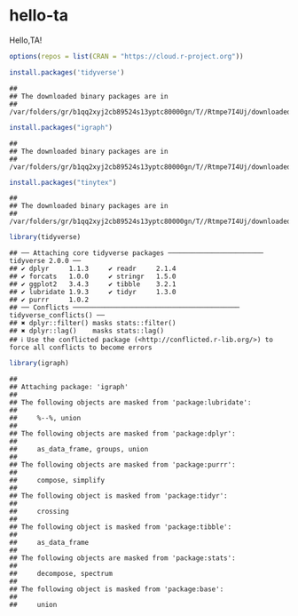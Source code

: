 hello-ta
================

Hello,TA!

``` r
options(repos = list(CRAN = "https://cloud.r-project.org"))
```

``` r
install.packages('tidyverse')
```

    ## 
    ## The downloaded binary packages are in
    ##  /var/folders/gr/b1qq2xyj2cb89524s13yptc80000gn/T//Rtmpe7I4Uj/downloaded_packages

``` r
install.packages("igraph")
```

    ## 
    ## The downloaded binary packages are in
    ##  /var/folders/gr/b1qq2xyj2cb89524s13yptc80000gn/T//Rtmpe7I4Uj/downloaded_packages

``` r
install.packages("tinytex")
```

    ## 
    ## The downloaded binary packages are in
    ##  /var/folders/gr/b1qq2xyj2cb89524s13yptc80000gn/T//Rtmpe7I4Uj/downloaded_packages

``` r
library(tidyverse)
```

    ## ── Attaching core tidyverse packages ──────────────────────── tidyverse 2.0.0 ──
    ## ✔ dplyr     1.1.3     ✔ readr     2.1.4
    ## ✔ forcats   1.0.0     ✔ stringr   1.5.0
    ## ✔ ggplot2   3.4.3     ✔ tibble    3.2.1
    ## ✔ lubridate 1.9.3     ✔ tidyr     1.3.0
    ## ✔ purrr     1.0.2     
    ## ── Conflicts ────────────────────────────────────────── tidyverse_conflicts() ──
    ## ✖ dplyr::filter() masks stats::filter()
    ## ✖ dplyr::lag()    masks stats::lag()
    ## ℹ Use the conflicted package (<http://conflicted.r-lib.org/>) to force all conflicts to become errors

``` r
library(igraph)
```

    ## 
    ## Attaching package: 'igraph'
    ## 
    ## The following objects are masked from 'package:lubridate':
    ## 
    ##     %--%, union
    ## 
    ## The following objects are masked from 'package:dplyr':
    ## 
    ##     as_data_frame, groups, union
    ## 
    ## The following objects are masked from 'package:purrr':
    ## 
    ##     compose, simplify
    ## 
    ## The following object is masked from 'package:tidyr':
    ## 
    ##     crossing
    ## 
    ## The following object is masked from 'package:tibble':
    ## 
    ##     as_data_frame
    ## 
    ## The following objects are masked from 'package:stats':
    ## 
    ##     decompose, spectrum
    ## 
    ## The following object is masked from 'package:base':
    ## 
    ##     union
